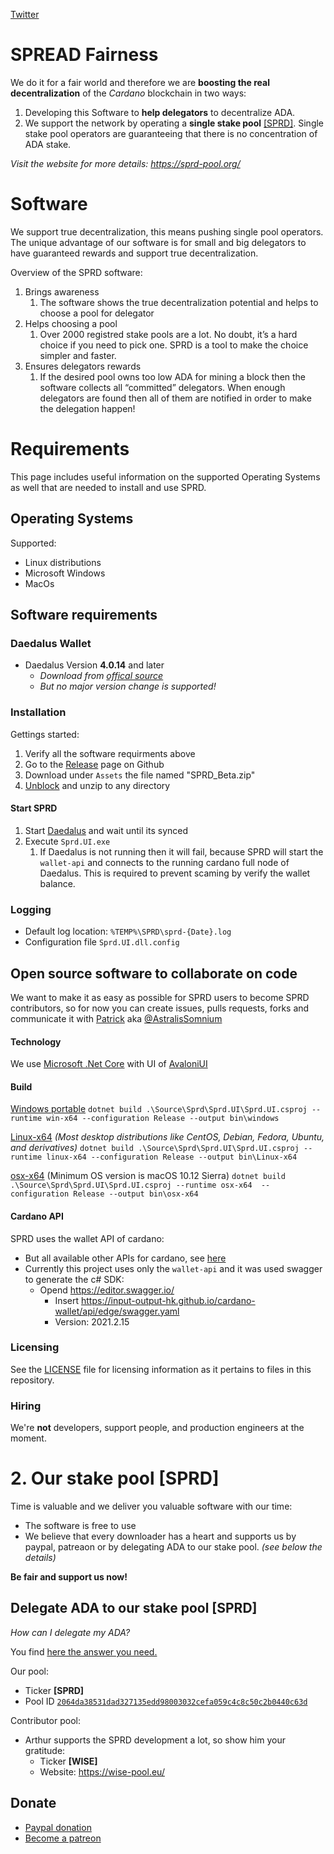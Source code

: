 [Twitter](https://twitter.com/PoolSprd)

# SPREAD Fairness

We do it for a fair world and therefore we are **boosting the real decentralization** of the _Cardano_ blockchain in two ways:
1. Developing this Software to **help delegators** to decentralize ADA.
2. We support the network by operating a **single stake pool** [[SPRD]](https://adapools.org/pool/2064da38531dad327135edd98003032cefa059c4c8c50c2b0440c63d). Single stake pool operators are guaranteeing that there is no concentration of ADA stake.

_Visit the website for more details: https://sprd-pool.org/_

# Software

We support true decentralization, this means pushing single pool operators. The unique advantage of our software is for small and big delegators to have guaranteed rewards and support true decentralization.

Overview of the SPRD software:
1. Brings awareness
   1. The software shows the true decentralization potential and helps to choose a pool for delegator
1. Helps choosing a pool
   1. Over 2000 registred stake pools are a lot. No doubt, it’s a hard choice if you need to pick one. SPRD is a tool to make the choice simpler and faster.
1. Ensures delegators rewards
   1. If the desired pool owns too low ADA for mining a block then the software collects all  “committed” delegators. When enough delegators are found then all of them are notified in order to make the delegation happen!

# Requirements

This page includes useful information on the supported Operating Systems as well that are needed to install and use SPRD.

## Operating Systems

Supported:
+ Linux distributions
+ Microsoft Windows
+ MacOs

## Software requirements

### Daedalus Wallet

+ Daedalus Version **4.0.14** and later
  + _Download from [offical source](
https://daedaluswallet.io/en/download/)_
  + _But no major version change is supported!_

### Installation

Gettings started:
1. Verify all the software requirments above
2. Go to the [Release](https://github.com/AstralisSomnium/Spread_Desktop/releases) page on Github
3. Download under `Assets` the file named "SPRD_Beta.zip"
4. [Unblock](https://www.tenforums.com/tutorials/5357-unblock-file-windows-10-a.html) and unzip to any directory


#### Start SPRD

1. Start [Daedalus](
https://daedaluswallet.io/en/download/) and wait until its synced
1. Execute `Sprd.UI.exe`
   1. If Daedalus is not running then it will fail, because SPRD will start the `wallet-api` and connects to the running cardano full node of Daedalus. This is required to prevent scaming by verify the wallet balance.

### Logging

+ Default log location: `%TEMP%\SPRD\sprd-{Date}.log`
+ Configuration file `Sprd.UI.dll.config`

## Open source software to collaborate on code

We want to make it as easy as possible for SPRD users to become SPRD contributors, so for now you can create issues, pulls requests, forks and communicate it with [Patrick](https://sprd-pool.org/#team) aka [@AstralisSomnium](https://github.com/AstralisSomnium)

#### Technology

We use [Microsoft .Net Core](https://dotnet.microsoft.com/download) with UI of [AvaloniUI](https://avaloniaui.net/)

#### Build

[Windows portable](https://docs.microsoft.com/en-us/dotnet/core/rid-catalog#windows-rids)
`dotnet build .\Source\Sprd\Sprd.UI\Sprd.UI.csproj --runtime win-x64 --configuration Release --output bin\windows`

[Linux-x64](https://docs.microsoft.com/en-us/dotnet/core/rid-catalog#linux-rids) _(Most desktop distributions like CentOS, Debian, Fedora, Ubuntu, and derivatives)_
`dotnet build .\Source\Sprd\Sprd.UI\Sprd.UI.csproj --runtime linux-x64 --configuration Release --output bin\Linux-x64`

[osx-x64](https://docs.microsoft.com/en-us/dotnet/core/rid-catalog#macos-rids) (Minimum OS version is macOS 10.12 Sierra)
`dotnet build .\Source\Sprd\Sprd.UI\Sprd.UI.csproj --runtime osx-x64  --configuration Release --output bin\osx-x64`


#### Cardano API

SPRD uses the wallet API of cardano:
+ But all available other APIs for cardano, see [here](https://docs.cardano.org/projects/adrestia/en/latest/api-reference.html)
+ Currently this project uses only the `wallet-api` and it was used swagger to generate the c# SDK:
  + Opend https://editor.swagger.io/
    + Insert https://input-output-hk.github.io/cardano-wallet/api/edge/swagger.yaml
     + Version: 2021.2.15

### Licensing

See the [LICENSE](LICENSE) file for licensing information as it pertains to
files in this repository.

### Hiring

We're **not** developers, support people, and production engineers at the moment.


# 2. Our stake pool [SPRD]

Time is valuable and we deliver you valuable software with our time:
+ The software is free to use
+ We believe that every downloader has a heart and supports us by paypal, patreaon or by delegating ADA to our stake pool. _(see below the details)_

**Be fair and support us now!**


## Delegate ADA to our stake pool [SPRD]

_How can I delegate my ADA?_

You find [here the answer you need.](https://forum.cardano.org/t/staking-and-delegating-for-beginners-a-step-by-step-guide/36681)

Our pool:
+ Ticker **[SPRD]**
+ Pool ID [`2064da38531dad327135edd98003032cefa059c4c8c50c2b0440c63d`](https://pooltool.io/pool/2064da38531dad327135edd98003032cefa059c4c8c50c2b0440c63d)

Contributor pool:
+ Arthur supports the SPRD development a lot, so show him your gratitude:
  + Ticker **[WISE]**
  + Website: https://wise-pool.eu/

## Donate

+ [Paypal donation](https://www.paypal.com/donate?hosted_button_id=3YHSULMSHWHH6)
+ [Become a patreon](https://www.patreon.com/SprdStakePool)